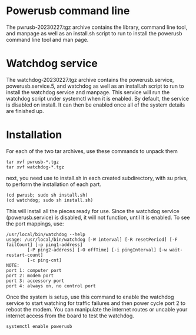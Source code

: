 # Powerusb command line
The pwrusb-20230227.tgz archive contains the library, command line tool, and manpage as well as an install.sh script to run to install
the powerusb command line tool and man page.

# Watchdog service
The watchdog-20230227.tgz archive contains the powerusb.service, powerusb.service.5, and watchdog as well as an install.sh script
to run to install the watchdog service and manpage.  This service will run the watchdog script under systemctl when it is enabled.
By default, the service is disabled on install.  It can then be enabled once all of the system details are finished up.

# Installation
For each of the two tar archives, use these commands to unpack them

	tar xvf pwrusb-*.tgz
	tar xvf watchdog-*.tgz

next, you need use to install.sh in each created subdirectory, with su privs, to perform the installation of each part.

	(cd pwrusb; sudo sh install.sh)
	(cd watchdog; sudo sh install.sh)

This will install all the pieces ready for use.  Since the watchdog service (powerusb.service) is disabled, it will not function,
until it is enabled.  To see the port mappings, use:

	/usr/local/bin/watchdog --help
	usage: /usr/local/bin/watchdog [-W interval] [-R resetPeriod] [-F failCount] [-p ping1-address]
			[-P ping2-address] [-O offTime] [-i pingInterval] [-w wait-restart-count]
			[-c ping-cnt]
	NOTE:
	port 1: computer port
	port 2: modem port
	port 3: accessory port
	port 4: always on, no control port


Once the system is setup, use this command to enable the watchdog service to start watching for traffic failures
and then power cycle port 2 to reboot the modem.  You can manipulate the internet routes or uncable your internet
access from the board to test the watchdog.

	systemctl enable powerusb
